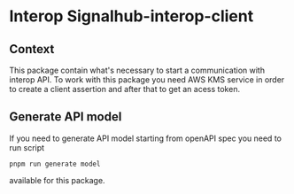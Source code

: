 # Interop Signalhub-interop-client

## Context

This package contain what's necessary to start a communication with interop API. To work with this package you need AWS KMS service in order to create a client assertion and after that to get an acess token.

## Generate API model

If you need to generate API model starting from openAPI spec you need to run script

`pnpm run generate model `

available for this package.
